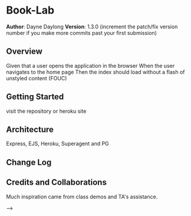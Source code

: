 # Book-Lab

**Author**: Dayne Daylong
**Version**: 1.3.0 (increment the patch/fix version number if you make more commits past your first submission)

## Overview
Given that a user opens the application in the browser
When the user navigates to the home page
Then the index should load without a flash of unstyled content (FOUC)

## Getting Started
visit the repository or heroku site 

## Architecture
Express, EJS, Heroku, Superagent and PG

## Change Log

## Credits and Collaborations
Much inspiration came from class demos and TA's assistance.

-->
